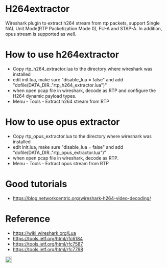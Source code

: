 # H264extractor
Wireshark plugin to extract h264 stream from rtp packets, support Single NAL Unit Mode(RTP Packetization Mode 0),  FU-A and STAP-A.  In addition, opus stream is supported as well.

# How to use h264extractor
* Copy rtp_h264_extractor.lua to the directory where wireshark was installed
* edit init.lua,  make sure "disable_lua = false" and add "dofile(DATA_DIR.."rtp_h264_extractor.lua")"
* when open pcap file in wireshark,  decode as RTP and configure the H264 dynamic payload types.  
* Menu - Tools - Extract h264 stream from RTP

# How to use opus extractor
* Copy rtp_opus_extractor.lua to the directory where wireshark was installed
* edit init.lua,  make sure "disable_lua = false" and add "dofile(DATA_DIR.."rtp_opus_extractor.lua")"
* when open pcap file in wireshark,  decode as RTP.  
* Menu - Tools - Extract opus stream from RTP

# Good tutorials
* https://blog.networkcentric.org/wireshark-h264-video-decoding/

# Reference
* https://wiki.wireshark.org/Lua
* https://tools.ietf.org/html/rfc6184
* https://tools.ietf.org/html/rfc7587
* https://tools.ietf.org/html/rfc7798


[<img src="https://api.gitsponsors.com/api/badge/img?id=39318081" height="20">](https://api.gitsponsors.com/api/badge/link?p=fp3nkUXpgr6ryuNg3WwY2xoas7jtEaq0Boe+K/aQ2yvDtvP38+b2H+LmJn7ubnUN)
